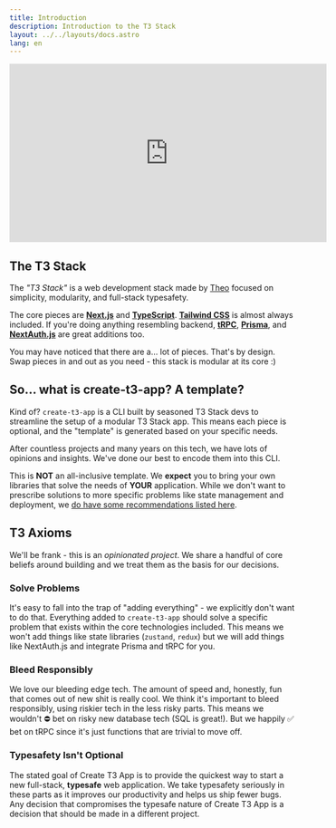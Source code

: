```yaml
---
title: Introduction
description: Introduction to the T3 Stack
layout: ../../layouts/docs.astro
lang: en
---
```


<div class="embed">
<iframe width="560" height="315" src="https://www.youtube.com/embed/d5x0JCZbAJs" title="The best stack for your next project" frameborder="0" allow="accelerometer; autoplay; clipboard-write; encrypted-media; gyroscope; picture-in-picture" allowfullscreen></iframe>
</div>

## The T3 Stack

The _"T3 Stack"_ is a web development stack made by [Theo](https://twitter.com/t3dotgg) focused on simplicity, modularity, and full-stack typesafety.

The core pieces are [**Next.js**](https://nextjs.org/) and [**TypeScript**](https://typescriptlang.org/). [**Tailwind CSS**](https://tailwindcss.com/) is almost always included. If you're doing anything resembling backend, [**tRPC**](https://trpc.io/), [**Prisma**](https://prisma.io/), and [**NextAuth.js**](https://next-auth.js.org/) are great additions too.

You may have noticed that there are a… lot of pieces. That's by design. Swap pieces in and out as you need - this stack is modular at its core :)

## So... what is create-t3-app? A template?

Kind of? `create-t3-app` is a CLI built by seasoned T3 Stack devs to streamline the setup of a modular T3 Stack app. This means each piece is optional, and the "template" is generated based on your specific needs.

After countless projects and many years on this tech, we have lots of opinions and insights. We've done our best to encode them into this CLI.

This is **NOT** an all-inclusive template. We **expect** you to bring your own libraries that solve the needs of **YOUR** application. While we don't want to prescribe solutions to more specific problems like state management and deployment, we [do have some recommendations listed here](/en/other-recs).

## T3 Axioms

We'll be frank - this is an _opinionated project_. We share a handful of core beliefs around building and we treat them as the basis for our decisions.

### Solve Problems

It's easy to fall into the trap of "adding everything" - we explicitly don't want to do that. Everything added to `create-t3-app` should solve a specific problem that exists within the core technologies included. This means we won't add things like state libraries (`zustand`, `redux`) but we will add things like NextAuth.js and integrate Prisma and tRPC for you.

### Bleed Responsibly

We love our bleeding edge tech. The amount of speed and, honestly, fun that comes out of new shit is really cool. We think it's important to bleed responsibly, using riskier tech in the less risky parts. This means we wouldn't ⛔️ bet on risky new database tech (SQL is great!). But we happily ✅ bet on tRPC since it's just functions that are trivial to move off.

### Typesafety Isn't Optional

The stated goal of Create T3 App is to provide the quickest way to start a new full-stack, **typesafe** web application. We take typesafety seriously in these parts as it improves our productivity and helps us ship fewer bugs. Any decision that compromises the typesafe nature of Create T3 App is a decision that should be made in a different project.
